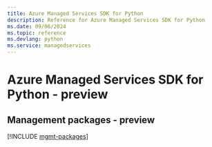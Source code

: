 ```yaml
---
title: Azure Managed Services SDK for Python
description: Reference for Azure Managed Services SDK for Python
ms.date: 09/06/2024
ms.topic: reference
ms.devlang: python
ms.service: managedservices
---
```

# Azure Managed Services SDK for Python - preview

## Management packages - preview
[!INCLUDE [mgmt-packages](managed-services-mgmt-index.md)]